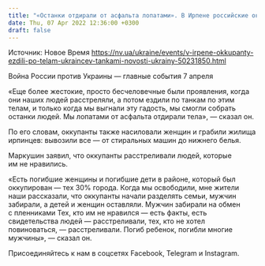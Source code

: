 ```yaml
---
title: "«Останки отдирали от асфальта лопатами». В Ирпене российские оккупанты расстреливали людей, а затем танками ездили по телам — мэр"
date: Thu, 07 Apr 2022 12:36:00 +0300
draft: false
---
```

Источник: Новое Время https://nv.ua/ukraine/events/v-irpene-okkupanty-ezdili-po-telam-ukraincev-tankami-novosti-ukrainy-50231850.html


Война России против Украины — главные события 7 апреля

«Еще более жестокие, просто бесчеловечные были проявления, когда они наших людей расстреляли, а потом ездили по танкам по этим телам, и только когда мы выгнали эту гадость, мы смогли собрать останки людей. Мы лопатами от асфальта отдирали тела», — сказал он.

По его словам, оккупанты также насиловали женщин и грабили жилища ирпинцев: вывозили все — от стиральных машин до нижнего белья.

Маркушин заявил, что оккупанты расстреливали людей, которые им не нравились.

«Есть погибшие женщины и погибшие дети в районе, который был оккупирован — тех 30% города. Когда мы освободили, мне жители наши рассказали, что оккупанты начали разделять семьи, мужчин забирали, а детей и женщин оставляли. Мужчин забирали на обмен с пленниками Тех, кто им не нравился — есть факты, есть свидетельства людей — расстреливали, тех, кто не хотел повиноваться, — расстреливали. Погиб ребенок, погибли многие мужчины», — сказал он.

Присоединяйтесь к нам в соцсетях Facebook, Telegram и Instagram.
